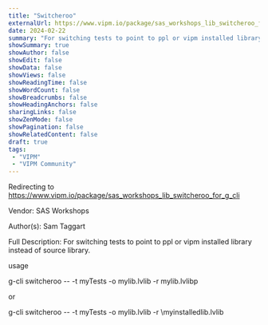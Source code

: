 ```yaml
---
title: "Switcheroo"
externalUrl: https://www.vipm.io/package/sas_workshops_lib_switcheroo_for_g_cli
date: 2024-02-22
summary: "For switching tests to point to ppl or vipm installed library instead of source library."
showSummary: true
showAuthor: false
showEdit: false
showData: false
showViews: false
showReadingTime: false
showWordCount: false
showBreadcrumbs: false
showHeadingAnchors: false
sharingLinks: false
showZenMode: false
showPagination: false
showRelatedContent: false
draft: true
tags:
 - "VIPM"
 - "VIPM Community"
---
```


Redirecting to https://www.vipm.io/package/sas_workshops_lib_switcheroo_for_g_cli

Vendor: SAS Workshops

Author(s): Sam Taggart
 
Full Description:
For switching tests to point to ppl or vipm installed library instead of source library.

usage 

g-cli switcheroo -- -t myTests -o mylib.lvlib -r mylib.lvlibp

or

g-cli switcheroo -- -t myTests -o mylib.lvlib -r <vilib>\\myinstalledlib.lvlib